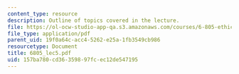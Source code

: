 ```yaml
---
content_type: resource
description: Outline of topics covered in the lecture.
file: https://ol-ocw-studio-app-qa.s3.amazonaws.com/courses/6-805-ethics-and-the-law-on-the-electronic-frontier-fall-2005/157ba780cd36359897fcec12de547195_6805_lec5.pdf
file_type: application/pdf
parent_uid: 19f0a64c-acc4-5262-e25a-1fb3549cb986
resourcetype: Document
title: 6805_lec5.pdf
uid: 157ba780-cd36-3598-97fc-ec12de547195
---
```

